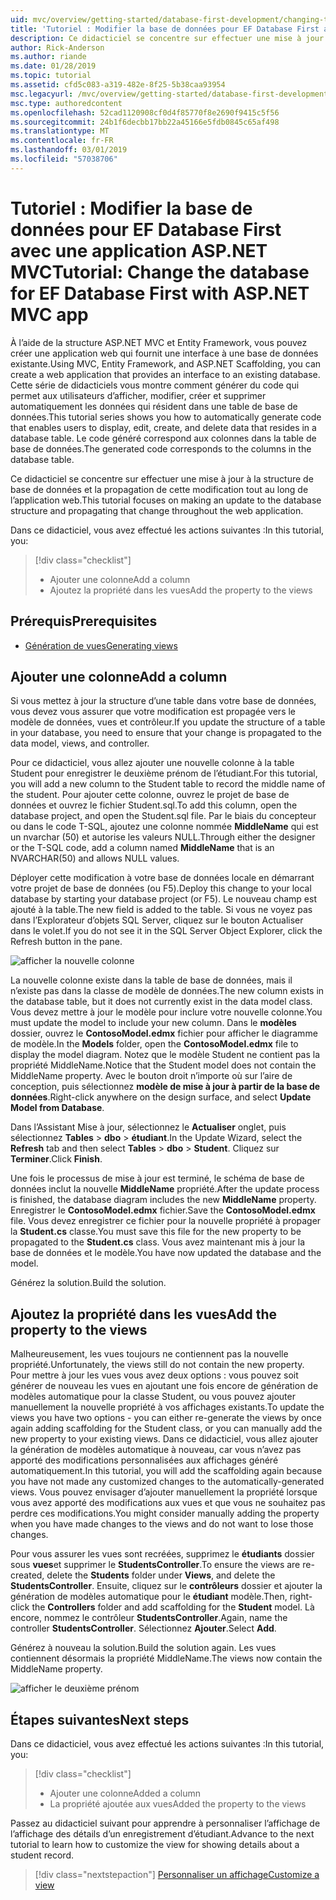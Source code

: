 ```yaml
---
uid: mvc/overview/getting-started/database-first-development/changing-the-database
title: 'Tutoriel : Modifier la base de données pour EF Database First avec une application ASP.NET MVC'
description: Ce didacticiel se concentre sur effectuer une mise à jour à la structure de base de données et la propagation de cette modification tout au long de l’application web.
author: Rick-Anderson
ms.author: riande
ms.date: 01/28/2019
ms.topic: tutorial
ms.assetid: cfd5c083-a319-482e-8f25-5b38caa93954
msc.legacyurl: /mvc/overview/getting-started/database-first-development/changing-the-database
msc.type: authoredcontent
ms.openlocfilehash: 52cad1120908cf0d4f85770f8e2690f9415c5f56
ms.sourcegitcommit: 24b1f6decbb17bb22a45166e5fdb0845c65af498
ms.translationtype: MT
ms.contentlocale: fr-FR
ms.lasthandoff: 03/01/2019
ms.locfileid: "57038706"
---
```

# <a name="tutorial-change-the-database-for-ef-database-first-with-aspnet-mvc-app"></a><span data-ttu-id="9b53b-103">Tutoriel : Modifier la base de données pour EF Database First avec une application ASP.NET MVC</span><span class="sxs-lookup"><span data-stu-id="9b53b-103">Tutorial: Change the database for EF Database First with ASP.NET MVC app</span></span>

<span data-ttu-id="9b53b-104">À l’aide de la structure ASP.NET MVC et Entity Framework, vous pouvez créer une application web qui fournit une interface à une base de données existante.</span><span class="sxs-lookup"><span data-stu-id="9b53b-104">Using MVC, Entity Framework, and ASP.NET Scaffolding, you can create a web application that provides an interface to an existing database.</span></span> <span data-ttu-id="9b53b-105">Cette série de didacticiels vous montre comment générer du code qui permet aux utilisateurs d’afficher, modifier, créer et supprimer automatiquement les données qui résident dans une table de base de données.</span><span class="sxs-lookup"><span data-stu-id="9b53b-105">This tutorial series shows you how to automatically generate code that enables users to display, edit, create, and delete data that resides in a database table.</span></span> <span data-ttu-id="9b53b-106">Le code généré correspond aux colonnes dans la table de base de données.</span><span class="sxs-lookup"><span data-stu-id="9b53b-106">The generated code corresponds to the columns in the database table.</span></span>

<span data-ttu-id="9b53b-107">Ce didacticiel se concentre sur effectuer une mise à jour à la structure de base de données et la propagation de cette modification tout au long de l’application web.</span><span class="sxs-lookup"><span data-stu-id="9b53b-107">This tutorial focuses on making an update to the database structure and propagating that change throughout the web application.</span></span>

<span data-ttu-id="9b53b-108">Dans ce didacticiel, vous avez effectué les actions suivantes :</span><span class="sxs-lookup"><span data-stu-id="9b53b-108">In this tutorial, you:</span></span>

> [!div class="checklist"]
> * <span data-ttu-id="9b53b-109">Ajouter une colonne</span><span class="sxs-lookup"><span data-stu-id="9b53b-109">Add a column</span></span>
> * <span data-ttu-id="9b53b-110">Ajoutez la propriété dans les vues</span><span class="sxs-lookup"><span data-stu-id="9b53b-110">Add the property to the views</span></span>

## <a name="prerequisites"></a><span data-ttu-id="9b53b-111">Prérequis</span><span class="sxs-lookup"><span data-stu-id="9b53b-111">Prerequisites</span></span>

* [<span data-ttu-id="9b53b-112">Génération de vues</span><span class="sxs-lookup"><span data-stu-id="9b53b-112">Generating views</span></span>](generating-views.md)

## <a name="add-a-column"></a><span data-ttu-id="9b53b-113">Ajouter une colonne</span><span class="sxs-lookup"><span data-stu-id="9b53b-113">Add a column</span></span>

<span data-ttu-id="9b53b-114">Si vous mettez à jour la structure d’une table dans votre base de données, vous devez vous assurer que votre modification est propagée vers le modèle de données, vues et contrôleur.</span><span class="sxs-lookup"><span data-stu-id="9b53b-114">If you update the structure of a table in your database, you need to ensure that your change is propagated to the data model, views, and controller.</span></span>

<span data-ttu-id="9b53b-115">Pour ce didacticiel, vous allez ajouter une nouvelle colonne à la table Student pour enregistrer le deuxième prénom de l’étudiant.</span><span class="sxs-lookup"><span data-stu-id="9b53b-115">For this tutorial, you will add a new column to the Student table to record the middle name of the student.</span></span> <span data-ttu-id="9b53b-116">Pour ajouter cette colonne, ouvrez le projet de base de données et ouvrez le fichier Student.sql.</span><span class="sxs-lookup"><span data-stu-id="9b53b-116">To add this column, open the database project, and open the Student.sql file.</span></span> <span data-ttu-id="9b53b-117">Par le biais du concepteur ou dans le code T-SQL, ajoutez une colonne nommée **MiddleName** qui est un nvarchar (50) et autorise les valeurs NULL.</span><span class="sxs-lookup"><span data-stu-id="9b53b-117">Through either the designer or the T-SQL code, add a column named **MiddleName** that is an NVARCHAR(50) and allows NULL values.</span></span>

<span data-ttu-id="9b53b-118">Déployer cette modification à votre base de données locale en démarrant votre projet de base de données (ou F5).</span><span class="sxs-lookup"><span data-stu-id="9b53b-118">Deploy this change to your local database by starting your database project (or F5).</span></span> <span data-ttu-id="9b53b-119">Le nouveau champ est ajouté à la table.</span><span class="sxs-lookup"><span data-stu-id="9b53b-119">The new field is added to the table.</span></span> <span data-ttu-id="9b53b-120">Si vous ne voyez pas dans l’Explorateur d’objets SQL Server, cliquez sur le bouton Actualiser dans le volet.</span><span class="sxs-lookup"><span data-stu-id="9b53b-120">If you do not see it in the SQL Server Object Explorer, click the Refresh button in the pane.</span></span>

![afficher la nouvelle colonne](changing-the-database/_static/image2.png)

<span data-ttu-id="9b53b-122">La nouvelle colonne existe dans la table de base de données, mais il n’existe pas dans la classe de modèle de données.</span><span class="sxs-lookup"><span data-stu-id="9b53b-122">The new column exists in the database table, but it does not currently exist in the data model class.</span></span> <span data-ttu-id="9b53b-123">Vous devez mettre à jour le modèle pour inclure votre nouvelle colonne.</span><span class="sxs-lookup"><span data-stu-id="9b53b-123">You must update the model to include your new column.</span></span> <span data-ttu-id="9b53b-124">Dans le **modèles** dossier, ouvrez le **ContosoModel.edmx** fichier pour afficher le diagramme de modèle.</span><span class="sxs-lookup"><span data-stu-id="9b53b-124">In the **Models** folder, open the **ContosoModel.edmx** file to display the model diagram.</span></span> <span data-ttu-id="9b53b-125">Notez que le modèle Student ne contient pas la propriété MiddleName.</span><span class="sxs-lookup"><span data-stu-id="9b53b-125">Notice that the Student model does not contain the MiddleName property.</span></span> <span data-ttu-id="9b53b-126">Avec le bouton droit n’importe où sur l’aire de conception, puis sélectionnez **modèle de mise à jour à partir de la base de données**.</span><span class="sxs-lookup"><span data-stu-id="9b53b-126">Right-click anywhere on the design surface, and select **Update Model from Database**.</span></span>

<span data-ttu-id="9b53b-127">Dans l’Assistant Mise à jour, sélectionnez le **Actualiser** onglet, puis sélectionnez **Tables** > **dbo** > **étudiant**.</span><span class="sxs-lookup"><span data-stu-id="9b53b-127">In the Update Wizard, select the **Refresh** tab and then select **Tables** > **dbo** > **Student**.</span></span> <span data-ttu-id="9b53b-128">Cliquez sur **Terminer**.</span><span class="sxs-lookup"><span data-stu-id="9b53b-128">Click **Finish**.</span></span>

<span data-ttu-id="9b53b-129">Une fois le processus de mise à jour est terminé, le schéma de base de données inclut la nouvelle **MiddleName** propriété.</span><span class="sxs-lookup"><span data-stu-id="9b53b-129">After the update process is finished, the database diagram includes the new **MiddleName** property.</span></span> <span data-ttu-id="9b53b-130">Enregistrer le **ContosoModel.edmx** fichier.</span><span class="sxs-lookup"><span data-stu-id="9b53b-130">Save the **ContosoModel.edmx** file.</span></span> <span data-ttu-id="9b53b-131">Vous devez enregistrer ce fichier pour la nouvelle propriété à propager la **Student.cs** classe.</span><span class="sxs-lookup"><span data-stu-id="9b53b-131">You must save this file for the new property to be propagated to the **Student.cs** class.</span></span> <span data-ttu-id="9b53b-132">Vous avez maintenant mis à jour la base de données et le modèle.</span><span class="sxs-lookup"><span data-stu-id="9b53b-132">You have now updated the database and the model.</span></span>

<span data-ttu-id="9b53b-133">Générez la solution.</span><span class="sxs-lookup"><span data-stu-id="9b53b-133">Build the solution.</span></span>

## <a name="add-the-property-to-the-views"></a><span data-ttu-id="9b53b-134">Ajoutez la propriété dans les vues</span><span class="sxs-lookup"><span data-stu-id="9b53b-134">Add the property to the views</span></span>

<span data-ttu-id="9b53b-135">Malheureusement, les vues toujours ne contiennent pas la nouvelle propriété.</span><span class="sxs-lookup"><span data-stu-id="9b53b-135">Unfortunately, the views still do not contain the new property.</span></span> <span data-ttu-id="9b53b-136">Pour mettre à jour les vues vous avez deux options : vous pouvez soit générer de nouveau les vues en ajoutant une fois encore de génération de modèles automatique pour la classe Student, ou vous pouvez ajouter manuellement la nouvelle propriété à vos affichages existants.</span><span class="sxs-lookup"><span data-stu-id="9b53b-136">To update the views you have two options - you can either re-generate the views by once again adding scaffolding for the Student class, or you can manually add the new property to your existing views.</span></span> <span data-ttu-id="9b53b-137">Dans ce didacticiel, vous allez ajouter la génération de modèles automatique à nouveau, car vous n’avez pas apporté des modifications personnalisées aux affichages généré automatiquement.</span><span class="sxs-lookup"><span data-stu-id="9b53b-137">In this tutorial, you will add the scaffolding again because you have not made any customized changes to the automatically-generated views.</span></span> <span data-ttu-id="9b53b-138">Vous pouvez envisager d’ajouter manuellement la propriété lorsque vous avez apporté des modifications aux vues et que vous ne souhaitez pas perdre ces modifications.</span><span class="sxs-lookup"><span data-stu-id="9b53b-138">You might consider manually adding the property when you have made changes to the views and do not want to lose those changes.</span></span>

<span data-ttu-id="9b53b-139">Pour vous assurer les vues sont recréées, supprimez le **étudiants** dossier sous **vues**et supprimer le **StudentsController**.</span><span class="sxs-lookup"><span data-stu-id="9b53b-139">To ensure the views are re-created, delete the **Students** folder under **Views**, and delete the **StudentsController**.</span></span> <span data-ttu-id="9b53b-140">Ensuite, cliquez sur le **contrôleurs** dossier et ajouter la génération de modèles automatique pour le **étudiant** modèle.</span><span class="sxs-lookup"><span data-stu-id="9b53b-140">Then, right-click the **Controllers** folder and add scaffolding for the **Student** model.</span></span> <span data-ttu-id="9b53b-141">Là encore, nommez le contrôleur **StudentsController**.</span><span class="sxs-lookup"><span data-stu-id="9b53b-141">Again, name the controller **StudentsController**.</span></span> <span data-ttu-id="9b53b-142">Sélectionnez **Ajouter**.</span><span class="sxs-lookup"><span data-stu-id="9b53b-142">Select **Add**.</span></span>

<span data-ttu-id="9b53b-143">Générez à nouveau la solution.</span><span class="sxs-lookup"><span data-stu-id="9b53b-143">Build the solution again.</span></span> <span data-ttu-id="9b53b-144">Les vues contiennent désormais la propriété MiddleName.</span><span class="sxs-lookup"><span data-stu-id="9b53b-144">The views now contain the MiddleName property.</span></span>

![afficher le deuxième prénom](changing-the-database/_static/image5.png)

## <a name="next-steps"></a><span data-ttu-id="9b53b-146">Étapes suivantes</span><span class="sxs-lookup"><span data-stu-id="9b53b-146">Next steps</span></span>

<span data-ttu-id="9b53b-147">Dans ce didacticiel, vous avez effectué les actions suivantes :</span><span class="sxs-lookup"><span data-stu-id="9b53b-147">In this tutorial, you:</span></span>

> [!div class="checklist"]
> * <span data-ttu-id="9b53b-148">Ajouter une colonne</span><span class="sxs-lookup"><span data-stu-id="9b53b-148">Added a column</span></span>
> * <span data-ttu-id="9b53b-149">La propriété ajoutée aux vues</span><span class="sxs-lookup"><span data-stu-id="9b53b-149">Added the property to the views</span></span>

<span data-ttu-id="9b53b-150">Passez au didacticiel suivant pour apprendre à personnaliser l’affichage de l’affichage des détails d’un enregistrement d’étudiant.</span><span class="sxs-lookup"><span data-stu-id="9b53b-150">Advance to the next tutorial to learn how to customize the view for showing details about a student record.</span></span>
> [!div class="nextstepaction"]
> [<span data-ttu-id="9b53b-151">Personnaliser un affichage</span><span class="sxs-lookup"><span data-stu-id="9b53b-151">Customize a view</span></span>](customizing-a-view.md)
